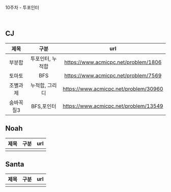 10주차 - 투포인터

</br>

## CJ

|제목|구분|url|
|:------:|:---:|:---:|
|부분합|투포인터, 누적합|https://www.acmicpc.net/problem/1806|
|토마토|BFS|https://www.acmicpc.net/problem/7569|
|조별과제|누적합, 그리디|https://www.acmicpc.net/problem/30960|
|숨바꼭질3|BFS,포인터|https://www.acmicpc.net/problem/13549|


## Noah

| 제목 | 구분 | url |
|:------:|:---:|:---:|
||||


## Santa

|제목|구분|url|
|:------:|:---:|:---:|
||||